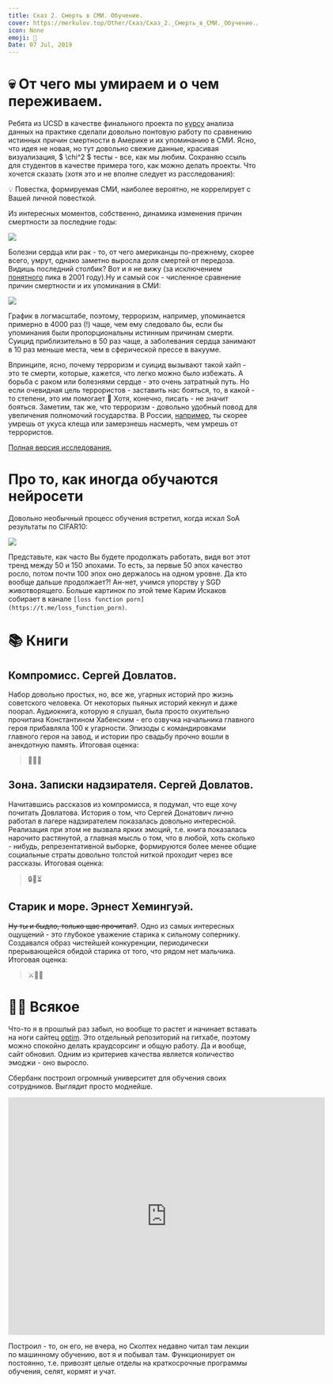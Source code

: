 ```yaml
---
title: Сказ 2. Смерть в СМИ. Обучение.
cover: https://merkulov.top/Other/Сказ/Сказ_2._Смерть_в_СМИ._Обучение./krasivo.gif
icon: None
emoji: 📰
Date: 07 Jul, 2019
---
```


# 💀 От чего мы умираем и о чем переживаем.

Ребята из UCSD в качестве финального проекта по [курсу](https://github.com/COGS108) анализа данных на практике сделали довольно понтовую работу по сравнению истинных причин смертности в Америке и их упоминанию в СМИ. Ясно, что идея не новая, но тут довольно свежие данные, красивая визуализация, $ \chi^2 $ тесты - все, как мы любим. Сохраняю ссыль для студентов в качестве примера того, как можно делать проекты. Что хочется сказать (хотя это и не вполне следует из расследования):

💡 Повестка, формируемая СМИ, наиболее вероятно, не коррелирует с Вашей личной повесткой.

Из интересных моментов, собственно, динамика изменения причин смертности за последние годы:

![](https://merkulov.top/Other/Сказ/Сказ_2._Смерть_в_СМИ._Обучение./dc.gif)

Болезни сердца или рак - то, от чего американцы по-прежнему, скорее всего, умрут, однако заметно выросла доля смертей от передоза. Видишь последний столбик? Вот и я не вижу (за исключением [понятного](https://en.wikipedia.org/wiki/September_11_attacks) пика в 2001 году).Ну и самый сок - численное сравнение причин смертности и их упоминания в СМИ:

![](https://merkulov.top/Other/Сказ/Сказ_2._Смерть_в_СМИ._Обучение./Untitled.png)

График в логмасштабе, поэтому, терроризм, например, упоминается примерно в 4000 раз (!) чаще, чем ему следовало бы, если бы упоминания были пропорциональны истинным причинам смерти. Суицид приблизительно в 50 раз чаще, а заболевания сердца занимают в 10 раз меньше места, чем в сферической прессе в вакууме.

Впринципе, ясно, почему терроризм и суицид вызывают такой хайп - это те смерти, которые, кажется, что легко можно было избежать. А борьба с раком или болезнями сердце - это очень затратный путь. Но если очевидная цель террористов - заставить нас бояться, то, в какой - то степени, это им помогает 🤔 Хотя, конечно, писать - не значит бояться. Заметим, так же, что терроризм - довольно удобный повод для увеличения полномочий государства. В России, [например](https://varlamov.ru/3047493.html), ты скорее умрешь от укуса клеща или замерзнешь насмерть, чем умрешь от террористов.

[Полная версия исследования.](https://owenshen24.github.io/charting-death/)

# Про то, как иногда обучаются нейросети

Довольно необычный процесс обучения встретил, когда искал SoA результаты по CIFAR10:

![](https://merkulov.top/Other/Сказ/Сказ_2._Смерть_в_СМИ._Обучение./Untitled.png)

Представьте, как часто Вы будете продолжать работать, видя вот этот тренд между 50 и 150 эпохами. То есть, за первые 50 эпох качество росло, потом почти 100 эпох оно держалось на одном уровне. Да кто вообще дальше продолжает?! Ан-нет, учимся упорству у SGD животворящего. Больше картинок по этой теме Карим Искаков собирает в канале `[loss function porn](https://t.me/loss_function_porn)`.

# 📚 Книги

## Компромисс. Сергей Довлатов.

Набор довольно простых, но, все же, угарных историй про жизнь советского человека. От некоторых пьяных историй кекнул и даже поорал. Аудиокнига, которую я слушал, была просто охуительно прочитана Константином Хабенским - его озвучка начальника главного героя прибавляла 100 к угарности. Эпизоды с командировками главного героя на завод, и истории про свадьбу прочно вошли в анекдотную память.
Итоговая оценка:

> 🤣🍺🚀

## Зона. Записки надзирателя. Сергей Довлатов.

Начитавшись рассказов из компромисса, я подумал, что еще хочу почитать Довлатова. История о том, что Сергей Донатович лично работал в лагере надзирателем показалась довольно интересной. Реализация при этом не вызвала ярких эмоций, т.е. книга показалась нарочито растянутой, а главная мысль о том, что в любой, хоть сколько - нибудь, репрезентативной выборке, формируются более менее общие социальные страты довольно толстой ниткой проходит через все рассказы.
Итоговая оценка:

> 🔒🔴⏳

## Старик и море. Эрнест Хемингуэй.

~~Ну ты и быдло, только щас прочитал?~~. Одно из самых интересных ощущений - это глубокое уважение старика к сильному сопернику. Создавался образ чистейшей конкуренции, периодически прерывающейся обидой старика от того, что рядом нет мальчика.
Итоговая оценка:

> ⚔🎣🥋

# 🐱‍👤 Всякое

Что-то я в прошлый раз забыл, но вообще то растет и начинает вставать на ноги сайтец [optim](https://fmin.xyz). Это отдельный репозиторий на гитхабе, поэтому можно спокойно делать краудсорсинг и общую работу. Да и вообще, сайт обновил. Одним из критериев качества является количество эмоджи - оно выросло.

Сбербанк построил огромный университет для обучения своих сотрудников. Выглядит просто моднейше.

<p><div class="res_emb_block">
<iframe width="640" height="480" src="https://www.youtube.com/embed/NPbYdrqmhnU" frameborder="0" allowfullscreen></iframe>
</div></p>

Построил - то, он его, не вчера, но Сколтех недавно читал там лекции по машинному обучению, вот я и побывал там. Функционирует он постоянно, т.е. привозят целые отделы на краткосрочные программы обучения, селят, кормят и учат.
